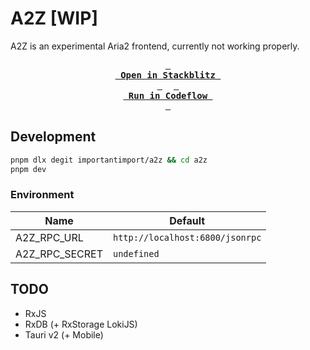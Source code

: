 # A2Z [WIP]

A2Z is an experimental Aria2 frontend, currently not working properly.

<div align="center">

**[<kbd> <br> Open in Stackblitz <br> </kbd>](https://stackblitz.com/github/importantimport/a2z)** 
**[<kbd> <br> Run in Codeflow <br> </kbd>](https://pr.new/github.com/importantimport/a2z)**

</div>

## Development

```bash
pnpm dlx degit importantimport/a2z && cd a2z
pnpm dev
```

### Environment

| Name           | Default                         |
| -------------- | ------------------------------- |
| A2Z_RPC_URL    | `http://localhost:6800/jsonrpc` |
| A2Z_RPC_SECRET | `undefined`                     |

## TODO

- RxJS
- RxDB (+ RxStorage LokiJS)
- Tauri v2 (+ Mobile)

